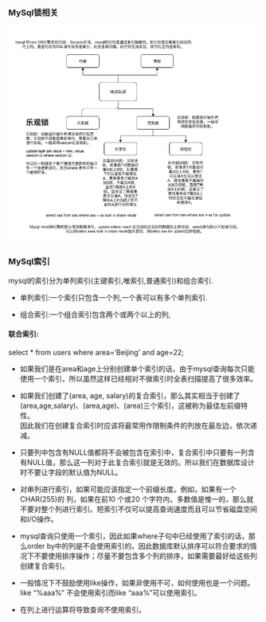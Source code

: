 ### MySql锁相关

![mysql lock](https://github.com/SwanSpouse/redis_go/blob/master/z_docs/database/mysql_lock.png?raw=true)

### MySql索引

mysql的索引分为单列索引\(主键索引,唯索引,普通索引\)和组合索引.

* 单列索引:一个索引只包含一个列,一个表可以有多个单列索引.

* 组合索引:一个组合索引包含两个或两个以上的列,

#### 联合索引:

select \* from users where area=’Beijing’ and age=22;

* 如果我们是在area和age上分别创建单个索引的话，由于mysql查询每次只能使用一个索引，所以虽然这样已经相对不做索引时全表扫描提高了很多效率。

* 如果我们创建了\(area, age, salary\)的复合索引，那么其实相当于创建了\(area,age,salary\)、\(area,age\)、\(area\)三个索引，这被称为最佳左前缀特性。  
  因此我们在创建复合索引时应该将最常用作限制条件的列放在最左边，依次递减。

* 只要列中包含有NULL值都将不会被包含在索引中，复合索引中只要有一列含有NULL值，那么这一列对于此复合索引就是无效的。所以我们在数据库设计时不要让字段的默认值为NULL。

* 对串列进行索引，如果可能应该指定一个前缀长度。例如，如果有一个CHAR\(255\)的 列，如果在前10 个或20 个字符内，多数值是惟一的，那么就不要对整个列进行索引。短索引不仅可以提高查询速度而且可以节省磁盘空间和I/O操作。

* mysql查询只使用一个索引，因此如果where子句中已经使用了索引的话，那么order by中的列是不会使用索引的。因此数据库默认排序可以符合要求的情况下不要使用排序操作；尽量不要包含多个列的排序，如果需要最好给这些列创建复合索引。

* 一般情况下不鼓励使用like操作，如果非使用不可，如何使用也是一个问题。like “%aaa%” 不会使用索引而like “aaa%”可以使用索引。

* 在列上进行运算将导致查询不使用索引。



